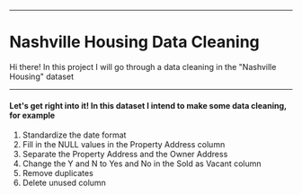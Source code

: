 <div>
<hr>
  
# Nashville Housing Data Cleaning

Hi there! In this project I will go through a data cleaning in the "Nashville Housing" dataset
 
<hr>
  </div>

#### Let's get right into it! In this dataset I intend to make some data cleaning, for example

1. Standardize the date format
2. Fill in the NULL values in the Property Address column
3. Separate the Property Address and the Owner Address
4. Change the Y and N to Yes and No in the Sold as Vacant column
5. Remove duplicates
6. Delete unused column
